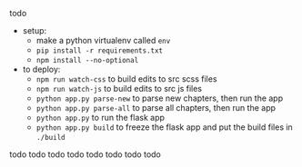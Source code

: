 todo



* setup:
  * make a python virtualenv called `env`
  * `pip install -r requirements.txt`
  * `npm install --no-optional`
* to deploy:
  * `npm run watch-css` to build edits to src scss files
  * `npm run watch-js` to build edits to src js files
  * `python app.py parse-new` to parse new chapters, then run the app
  * `python app.py parse-all` to parse all chapters, then run the app
  * `python app.py` to run the flask app
  * `python app.py build` to freeze the flask app and put the build files in `./build`

todo todo todo todo todo todo todo todo


